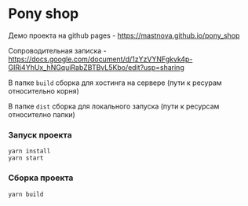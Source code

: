 # Pony shop

Демо проекта на github pages -  https://mastnova.github.io/pony_shop

Сопроводительная записка - https://docs.google.com/document/d/1zYzVYNFgkvk4p-GIRi4YhUx_hNGquiRabZBTBvL5Kbo/edit?usp=sharing

В папке `build` сборка для хостинга на сервере (пути к ресурам относительно корня)

В папке `dist` сборка для локального запуска (пути к ресурсам относително папки)


### Запуск проекта

```
yarn install
yarn start
```

### Сборка проекта

```
yarn build
```